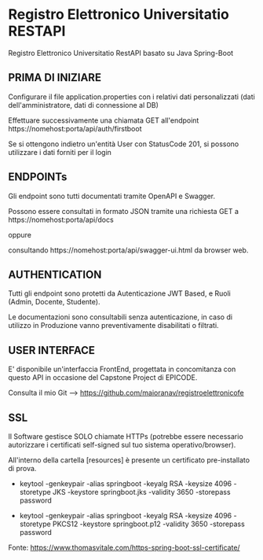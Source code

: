 # Registro Elettronico Universitatio RESTAPI

Registro Elettronico Universitatio RestAPI basato su Java Spring-Boot

## PRIMA DI INIZIARE

Configurare il file application.properties con i relativi dati personalizzati (dati dell'amministratore, dati di connessione al DB)

Effettuare successivamente una chiamata GET all'endpoint https://nomehost:porta/api/auth/firstboot

Se si ottengono indietro un'entità User con StatusCode 201, si possono utilizzare i dati forniti per il login

## ENDPOINTs

Gli endpoint sono tutti documentati tramite OpenAPI e Swagger.

Possono essere consultati in formato JSON tramite una richiesta GET a https://nomehost:porta/api/docs

oppure

consultando https://nomehost:porta/api/swagger-ui.html da browser web.

## AUTHENTICATION

Tutti gli endpoint sono protetti da Autenticazione JWT Based, e Ruoli (Admin, Docente, Studente).

Le documentazioni sono consultabili senza autenticazione, in caso di utilizzo in Produzione vanno preventivamente disabilitati o filtrati.

## USER INTERFACE

E' disponibile un'interfaccia FrontEnd, progettata in concomitanza con questo API in occasione del Capstone Project di EPICODE.

Consulta il mio Git --> https://github.com/maioranav/registroelettronicofe

## SSL

Il Software gestisce SOLO chiamate HTTPs (potrebbe essere necessario autorizzare i certificati self-signed sul tuo sistema operativo/browser).

All'interno della cartella [resources] è presente un certificato pre-installato di prova.

- keytool -genkeypair -alias springboot -keyalg RSA -keysize 4096 -storetype JKS -keystore springboot.jks -validity 3650 -storepass password

- keytool -genkeypair -alias springboot -keyalg RSA -keysize 4096 -storetype PKCS12 -keystore springboot.p12 -validity 3650 -storepass password

Fonte: https://www.thomasvitale.com/https-spring-boot-ssl-certificate/
